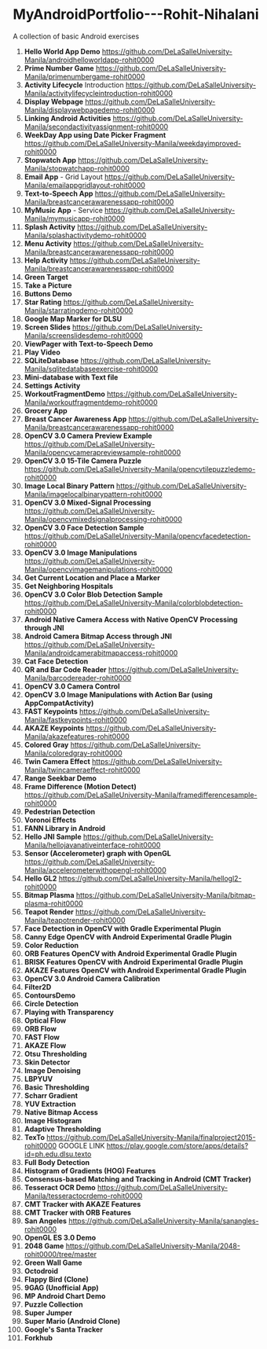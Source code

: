 # MyAndroidPortfolio---Rohit-Nihalani

A collection of basic Android exercises

1. **Hello World App Demo** https://github.com/DeLaSalleUniversity-Manila/androidhelloworldapp-rohit0000
2. **Prime Number Game** https://github.com/DeLaSalleUniversity-Manila/primenumbergame-rohit0000
3. **Activity Lifecycle** Introduction https://github.com/DeLaSalleUniversity-Manila/activitylifecycleintroduction-rohit0000
4. **Display Webpage** https://github.com/DeLaSalleUniversity-Manila/displaywebpagedemo-rohit0000
5. **Linking Android Activities** https://github.com/DeLaSalleUniversity-Manila/secondactivityassignment-rohit0000
6. **WeekDay App using Date Picker Fragment** https://github.com/DeLaSalleUniversity-Manila/weekdayimproved-rohit0000
7. **Stopwatch App** https://github.com/DeLaSalleUniversity-Manila/stopwatchapp-rohit0000
8. **Email App** - Grid Layout https://github.com/DeLaSalleUniversity-Manila/emailappgridlayout-rohit0000
9. **Text-to-Speech App** https://github.com/DeLaSalleUniversity-Manila/breastcancerawarenessapp-rohit0000
10. **MyMusic App** - Service https://github.com/DeLaSalleUniversity-Manila/mymusicapp-rohit0000
11. **Splash Activity** https://github.com/DeLaSalleUniversity-Manila/splashactivitydemo-rohit0000
12. **Menu Activity** https://github.com/DeLaSalleUniversity-Manila/breastcancerawarenessapp-rohit0000
13. **Help Activity** https://github.com/DeLaSalleUniversity-Manila/breastcancerawarenessapp-rohit0000
14. **Green Target** 
15. **Take a Picture** 
16. **Buttons Demo** 
17. **Star Rating** https://github.com/DeLaSalleUniversity-Manila/starratingdemo-rohit0000
18. **Google Map Marker for DLSU** 
19. **Screen Slides** https://github.com/DeLaSalleUniversity-Manila/screenslidesdemo-rohit0000
20. **ViewPager with Text-to-Speech Demo** 
21. **Play Video** 
22. **SQLiteDatabase** https://github.com/DeLaSalleUniversity-Manila/sqlitedatabaseexercise-rohit0000
23. **Mini-database with Text file** 
24. **Settings Activity** 
25. **WorkoutFragmentDemo** https://github.com/DeLaSalleUniversity-Manila/workoutfragmentdemo-rohit0000
26. **Grocery App** 
27. **Breast Cancer Awareness App** https://github.com/DeLaSalleUniversity-Manila/breastcancerawarenessapp-rohit0000
28. **OpenCV 3.0 Camera Preview Example** https://github.com/DeLaSalleUniversity-Manila/opencvcamerapreviewsample-rohit0000
29. **OpenCV 3.0 15-Tile Camera Puzzle** https://github.com/DeLaSalleUniversity-Manila/opencvtilepuzzledemo-rohit0000
30. **Image Local Binary Pattern** https://github.com/DeLaSalleUniversity-Manila/imagelocalbinarypattern-rohit0000
31. **OpenCV 3.0 Mixed-Signal Processing**   https://github.com/DeLaSalleUniversity-Manila/opencvmixedsignalprocessing-rohit0000
32. **OpenCV 3.0 Face Detection Sample** https://github.com/DeLaSalleUniversity-Manila/opencvfacedetection-rohit0000
33. **OpenCV 3.0 Image Manipulations** https://github.com/DeLaSalleUniversity-Manila/opencvimagemanipulations-rohit0000
34. **Get Current Location and Place a Marker** 
35. **Get Neighboring Hospitals** 
36. **OpenCV 3.0 Color Blob Detection Sample** https://github.com/DeLaSalleUniversity-Manila/colorblobdetection-rohit0000
37. **Android Native Camera Access with Native OpenCV Processing through JNI** 
38. **Android Camera Bitmap Access through JNI** https://github.com/DeLaSalleUniversity-Manila/androidcamerabitmapaccess-rohit0000
39. **Cat Face Detection** 
40. **QR and Bar Code Reader** https://github.com/DeLaSalleUniversity-Manila/barcodereader-rohit0000
41. **OpenCV 3.0 Camera Control** 
42. **OpenCV 3.0 Image Manipulations with Action Bar (using AppCompatActivity)** 
43. **FAST Keypoints** https://github.com/DeLaSalleUniversity-Manila/fastkeypoints-rohit0000
44. **AKAZE Keypoints** https://github.com/DeLaSalleUniversity-Manila/akazefeatures-rohit0000
45. **Colored Gray** https://github.com/DeLaSalleUniversity-Manila/coloredgray-rohit0000
46. **Twin Camera Effect** https://github.com/DeLaSalleUniversity-Manila/twincameraeffect-rohit0000
47. **Range Seekbar Demo** 
48. **Frame Difference (Motion Detect)** https://github.com/DeLaSalleUniversity-Manila/framedifferencesample-rohit0000
49. **Pedestrian Detection** 
50. **Voronoi Effects** 
51. **FANN Library in Android** 
52. **Hello JNI Sample** https://github.com/DeLaSalleUniversity-Manila/hellojavanativeinterface-rohit0000
53. **Sensor (Accelerometer) graph with OpenGL** https://github.com/DeLaSalleUniversity-Manila/accelerometerwithopengl-rohit0000
54. **Hello GL2** https://github.com/DeLaSalleUniversity-Manila/hellogl2-rohit0000
55. **Bitmap Plasma** https://github.com/DeLaSalleUniversity-Manila/bitmap-plasma-rohit0000
56. **Teapot Render** https://github.com/DeLaSalleUniversity-Manila/teapotrender-rohit0000
57. **Face Detection in OpenCV with Gradle Experimental Plugin** 
58. **Canny Edge OpenCV with Android Experimental Gradle Plugin** 
59. **Color Reduction** 
60. **ORB Features OpenCV with Android Experimental Gradle Plugin** 
61. **BRISK Features OpenCV with Android Experimental Gradle Plugin** 
62. **AKAZE Features OpenCV with Android Experimental Gradle Plugin** 
63. **OpenCV 3.0 Android Camera Calibration** 
64. **Filter2D** 
65. **ContoursDemo** 
66. **Circle Detection** 
67. **Playing with Transparency** 
68. **Optical Flow** 
69. **ORB Flow** 
70. **FAST Flow** 
71. **AKAZE Flow** 
72. **Otsu Thresholding** 
73. **Skin Detector** 
74. **Image Denoising** 
75. **LBPYUV** 
76. **Basic Thresholding** 
77. **Scharr Gradient** 
78. **YUV Extraction** 
79. **Native Bitmap Access** 
80. **Image Histogram** 
81. **Adaptive Thresholding** 
82. **TexTo** https://github.com/DeLaSalleUniversity-Manila/finalproject2015-rohit0000 GOOGLE LINK https://play.google.com/store/apps/details?id=ph.edu.dlsu.texto
83. **Full Body Detection** 
84. **Histogram of Gradients (HOG) Features** 
85. **Consensus-based Matching and Tracking in Android (CMT Tracker)** 
86. **Tesseract OCR Demo** https://github.com/DeLaSalleUniversity-Manila/tesseractocrdemo-rohit0000
87. **CMT Tracker with AKAZE Features** 
88. **CMT Tracker with ORB Features** 
89. **San Angeles** https://github.com/DeLaSalleUniversity-Manila/sanangles-rohit0000
90. **OpenGL ES 3.0 Demo** 
91. **2048 Game** https://github.com/DeLaSalleUniversity-Manila/2048-rohit0000/tree/master
92. **Green Wall Game** 
93. **Octodroid** 
94. **Flappy Bird (Clone)** 
95. **9GAG (Unofficial App)** 
96. **MP Android Chart Demo** 
97. **Puzzle Collection** 
98. **Super Jumper** 
99. **Super Mario (Android Clone)** 
100. **Google's Santa Tracker** 
101. **Forkhub** 
